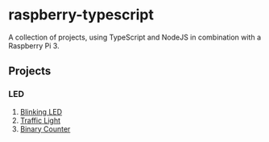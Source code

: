 # raspberry-typescript
A collection of projects, using TypeScript and NodeJS in combination with a Raspberry Pi 3.

## Projects
### LED
1. [Blinking LED](./blinking-led) 
2. [Traffic Light](./traffic-light)
3. [Binary Counter](./binary-counter)
